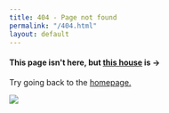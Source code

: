 ```yaml
---
title: 404 - Page not found
permalink: "/404.html"
layout: default
---
```

<head>
<style type="text/css">

.profile img {
    width: 100%;
}
sidebar p {
padding-top: 30px;
}
sidebar p a {
    border-bottom: 1px solid lightgrey;
}
</style>
</head>
<body>
<div class="profile">
<div class="text">

<h4>This page isn't here, but <a href="http://theglasshouse.org">this house</a> is →</h4>

<p>Try going back to the <a href="/index.html">homepage.</a></p>

</div>

<sidebar>

<img src="{{ site.github.url }}/images/glasshouse.JPG">




</sidebar>
</div>
</body>
